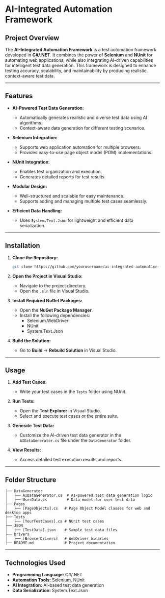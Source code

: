 # AI-Integrated Automation Framework

## Project Overview
The **AI-Integrated Automation Framework** is a test automation framework developed in **C#/.NET**. It combines the power of **Selenium** and **NUnit** for automating web applications, while also integrating AI-driven capabilities for intelligent test data generation. This framework is designed to enhance testing accuracy, scalability, and maintainability by producing realistic, context-aware test data.

---

## Features
- **AI-Powered Test Data Generation:**
  - Automatically generates realistic and diverse test data using AI algorithms.
  - Context-aware data generation for different testing scenarios.

- **Selenium Integration:**
  - Supports web application automation for multiple browsers.
  - Provides easy-to-use page object model (POM) implementations.

- **NUnit Integration:**
  - Enables test organization and execution.
  - Generates detailed reports for test results.

- **Modular Design:**
  - Well-structured and scalable for easy maintenance.
  - Supports adding and managing multiple test cases seamlessly.

- **Efficient Data Handling:**
  - Uses `System.Text.Json` for lightweight and efficient data serialization.

---

## Installation
1. **Clone the Repository:**
   ```bash
   git clone https://github.com/yourusername/ai-integrated-automation-framework.git
   ```

2. **Open the Project in Visual Studio:**
   - Navigate to the project directory.
   - Open the `.sln` file in Visual Studio.

3. **Install Required NuGet Packages:**
   - Open the **NuGet Package Manager**.
   - Install the following dependencies:
     - Selenium.WebDriver
     - NUnit
     - System.Text.Json

4. **Build the Solution:**
   - Go to **Build** → **Rebuild Solution** in Visual Studio.

---

## Usage
1. **Add Test Cases:**
   - Write your test cases in the `Tests` folder using NUnit.

2. **Run Tests:**
   - Open the **Test Explorer** in Visual Studio.
   - Select and execute test cases or the entire suite.

3. **Generate Test Data:**
   - Customize the AI-driven test data generator in the `AIDataGenerator.cs` file under the `DataGenerator` folder.

4. **View Results:**
   - Access detailed test execution results and reports.

---

## Folder Structure
```
├── DataGenerator
│   ├── AIDataGenerator.cs  # AI-powered test data generation logic
│   ├── UserData.cs         # Data model for user test data
├── Pages
│   ├── [PageObjects].cs   # Page Object Model classes for web and desktop apps
├── Tests
│   ├── [YourTestCases].cs # NUnit test cases
├── JSON
│   ├── [TestData].json    # Sample test data files
├── Drivers
│   ├── [BrowserDrivers]   # WebDriver binaries
├── README.md              # Project documentation
```

---

## Technologies Used
- **Programming Language:** C#/.NET
- **Automation Tools:** Selenium, NUnit
- **AI Integration:** AI-based test data generation
- **Data Serialization:** System.Text.Json

